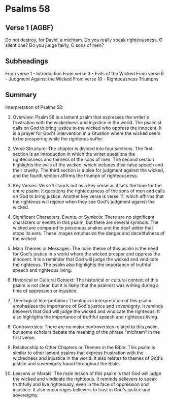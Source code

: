 # Psalms 58

## Verse 1 (AGBF)

Do not destroy, for David, a michtam. Do you really speak righteousness, O silent one? Do you judge fairly, O sons of men?

## Subheadings

From verse 1 - Introduction
From verse 3 - Evils of the Wicked
From verse 6 - Judgment Against the Wicked
From verse 10 - Righteousness Triumphs

## Summary

Interpretation of Psalms 58:

1. Overview:
Psalm 58 is a lament psalm that expresses the writer's frustration with the wickedness and injustice in the world. The psalmist calls on God to bring justice to the wicked who oppress the innocent. It is a prayer for God's intervention in a situation where the wicked seem to be prospering while the righteous suffer.

2. Verse Structure:
The chapter is divided into four sections. The first section is an introduction in which the writer questions the righteousness and fairness of the sons of men. The second section highlights the evils of the wicked, which includes their false speech and their cruelty. The third section is a plea for judgment against the wicked, and the fourth section affirms the triumph of righteousness.

3. Key Verses:
Verse 1 stands out as a key verse as it sets the tone for the entire psalm. It questions the righteousness of the sons of men and calls on God to bring justice. Another key verse is verse 11, which affirms that the righteous will rejoice when they see God's judgment against the wicked.

4. Significant Characters, Events, or Symbols:
There are no significant characters or events in this psalm, but there are several symbols. The wicked are compared to poisonous snakes and the deaf adder that stops its ears. These images emphasize the danger and deceitfulness of the wicked.

5. Main Themes or Messages:
The main theme of this psalm is the need for God's justice in a world where the wicked prosper and oppress the innocent. It is a reminder that God will judge the wicked and vindicate the righteous. The psalm also highlights the importance of truthful speech and righteous living.

6. Historical or Cultural Context:
The historical or cultural context of this psalm is not clear, but it is likely that the psalmist was writing during a time of oppression or injustice.

7. Theological Interpretation:
Theological interpretation of this psalm emphasizes the importance of God's justice and sovereignty. It reminds believers that God will judge the wicked and vindicate the righteous. It also highlights the importance of truthful speech and righteous living.

8. Controversies:
There are no major controversies related to this psalm, but some scholars debate the meaning of the phrase "michtam" in the first verse.

9. Relationship to Other Chapters or Themes in the Bible:
This psalm is similar to other lament psalms that express frustration with the wickedness and injustice in the world. It also relates to themes of God's justice and sovereignty found throughout the Bible.

10. Lessons or Morals:
The main lesson of this psalm is that God will judge the wicked and vindicate the righteous. It reminds believers to speak truthfully and live righteously, even in the face of oppression and injustice. It also encourages believers to trust in God's justice and sovereignty.